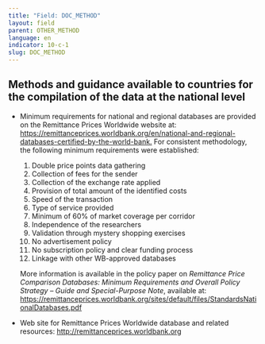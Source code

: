 ```yaml
---
title: "Field: DOC_METHOD"
layout: field
parent: OTHER_METHOD
language: en
indicator: 10-c-1
slug: DOC_METHOD
---
```

## Methods and guidance available to countries for the compilation of the data at the national level

* Minimum requirements for national and regional databases are provided on the Remittance Prices Worldwide website at: <https://remittanceprices.worldbank.org/en/national-and-regional-databases-certified-by-the-world-bank.> For consistent methodology, the following minimum requirements were established:
    1. Double price points data gathering
    2. Collection of fees for the sender
    3. Collection of the exchange rate applied
    4. Provision of total amount of the identified costs
    5. Speed of the transaction
    6. Type of service provided
    7. Minimum of 60% of market coverage per corridor
    8. Independence of the researchers
    9. Validation through mystery shopping exercises
    10. No advertisement policy
    11. No subscription policy and clear funding process
    12. Linkage with other WB-approved databases

    More information is available in the policy paper on _Remittance Price Comparison Databases: Minimum Requirements and Overall Policy Strategy – Guide and Special-Purpose Note_, available at: <https://remittanceprices.worldbank.org/sites/default/files/StandardsNationalDatabases.pdf>
* Web site for Remittance Prices Worldwide database and related resources: <http://remittanceprices.worldbank.org>
